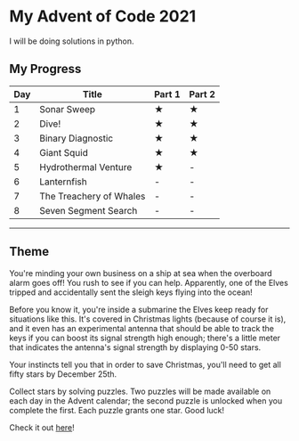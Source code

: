 # My Advent of Code 2021

I will be doing solutions in python.

## My Progress

| Day | Title | Part 1 | Part 2 |
|---|---|---|---|
| 1 | Sonar Sweep | ★ | ★ |
| 2 | Dive! | ★ | ★ |
| 3 | Binary Diagnostic | ★ | ★ |
| 4 | Giant Squid | ★ | ★ |
| 5 | Hydrothermal Venture | ★ | - |
| 6 | Lanternfish | - | - |
| 7 | The Treachery of Whales | - | - |
| 8 | Seven Segment Search | - | - |

----

## Theme

You're minding your own business on a ship at sea when the overboard alarm goes off! You rush to see if you can help. Apparently, one of the Elves tripped and accidentally sent the sleigh keys flying into the ocean!

Before you know it, you're inside a submarine the Elves keep ready for situations like this. It's covered in Christmas lights (because of course it is), and it even has an experimental antenna that should be able to track the keys if you can boost its signal strength high enough; there's a little meter that indicates the antenna's signal strength by displaying 0-50 stars.

Your instincts tell you that in order to save Christmas, you'll need to get all fifty stars by December 25th.

Collect stars by solving puzzles. Two puzzles will be made available on each day in the Advent calendar; the second puzzle is unlocked when you complete the first. Each puzzle grants one star. Good luck!

Check it out [here](https://adventofcode.com/2021)!
